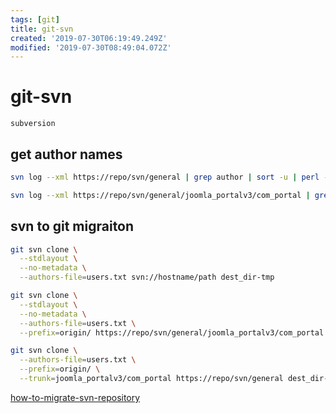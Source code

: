 ```yaml
---
tags: [git]
title: git-svn
created: '2019-07-30T06:19:49.249Z'
modified: '2019-07-30T08:49:04.072Z'
---
```


# git-svn

`subversion`

## get author names
```sh
svn log --xml https://repo/svn/general | grep author | sort -u | perl -pe 's/.*>(.*?)<.*/$1 = /' > users.txt

svn log --xml https://repo/svn/general/joomla_portalv3/com_portal | grep author | sort -u | perl -pe 's/.*>(.*?)<.*/$1 = /'
```

## svn to git migraiton
```sh
git svn clone \
  --stdlayout \
  --no-metadata \
  --authors-file=users.txt svn://hostname/path dest_dir-tmp

git svn clone \
  --stdlayout \
  --no-metadata \
  --authors-file=users.txt \
  --prefix=origin/ https://repo/svn/general/joomla_portalv3/com_portal dest_dir-tmp

git svn clone \
  --authors-file=users.txt \
  --prefix=origin/ \
  --trunk=joomla_portalv3/com_portal https://repo/svn/general dest_dir-tmp
```

[how-to-migrate-svn-repository](http://stackoverflow.com/questions/79165/how-to-migrate-svn-repository-with-history-to-a-new-git-repository)
